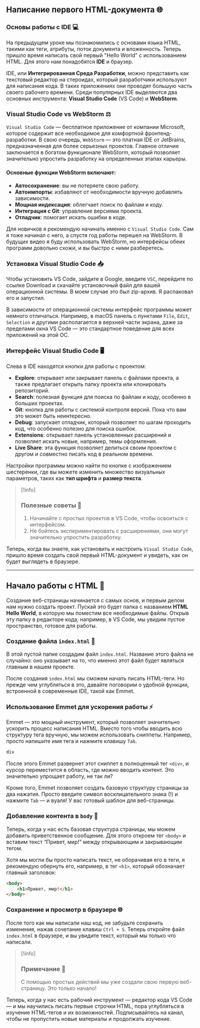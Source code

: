 ## Написание первого HTML-документа 🌐

### Основы работы с IDE 💻

На предыдущем уроке мы познакомились с основами языка HTML, такими как теги, атрибуты, поток документа и вложенность. Теперь пришло время написать свой первый "Hello World" с использованием HTML. Для этого нам понадобятся **IDE** и браузер.

IDE, или **Интегрированная Среда Разработки**, можно представить как текстовый редактор на стероидах, который разработчики используют для написания кода. В таких приложениях они проводят большую часть своего рабочего времени. Среди популярных IDE выделяются два основных инструмента: **Visual Studio Code** (VS Code) и **WebStorm**.

### Visual Studio Code vs WebStorm ⚖️

`Visual Studio Code` — бесплатное приложение от компании Microsoft, которое содержит все необходимое для комфортной фронтенд-разработки. В свою очередь, `WebStorm` — это платная IDE от JetBrains, предназначенная для более серьезных проектов. Главное отличие заключается в богатом функционале WebStorm, который позволяет значительно упростить разработку на определенных этапах карьеры. 

#### Основные функции WebStorm включают: 
- **Автосохранение**: вы не потеряете свою работу.
- **Автоимпорты**: избавляют от необходимости вручную добавлять зависимости.
- **Мощная индексация**: облегчает поиск по файлам и коду.
- **Интеграция с Git**: управление версиями проекта.
- **Отладчик**: помогает искать ошибки в коде.

Для новичков я рекомендую начинать именно с `Visual Studio Code`. Сам я тоже начинал с него, а спустя год работы перешел на WebStorm. В будущих видео я буду использовать WebStorm, но интерфейсы обеих программ довольно схожи, и вы быстро с ними разберетесь.

### Установка Visual Studio Code 📥

Чтобы установить VS Code, зайдите в Google, введите `VSC`, перейдите по ссылке Download и скачайте установочный файл для вашей операционной системы. В моем случае это был zip-архив. Я распаковал его и запустил.

В зависимости от операционной системы интерфейс программы может немного отличаться. Например, в macOS панель с пунктами `File`, `Edit`, `Selection` и другими располагается в верхней части экрана, даже за пределами окна VS Code — это стандартное поведение для всех приложений на этой ОС.

### Интерфейс Visual Studio Code 🖥️

Слева в IDE находятся кнопки для работы с проектом:
- **Explore**: открывает или закрывает панель с файлами проекта, а также предлагает открыть папку проекта или клонировать репозиторий.
- **Search**: полезная функция для поиска по файлам и коду, особенно в больших проектах.
- **Git**: кнопка для работы с системой контроля версий. Пока что вам это может быть неинтересно.
- **Debug**: запускает отладчик, который позволяет по шагам проходить код, что особенно полезно для поиска ошибок.
- **Extensions**: открывает панель установленных расширений и позволяет искать новые, например, темы оформления.
- **Live Share**: эта функция позволяет делиться своим проектом с другом и совместно писать код в реальном времени.

Настройки программы можно найти по кнопке с изображением шестеренки, где вы можете изменить множество визуальных параметров, таких как **тип шрифта** и **размер текста**.

>[!info]
>### Полезные советы 📝
>1. Начинайте с простых проектов в VS Code, чтобы освоиться с интерфейсом.
>2. Не бойтесь экспериментировать с расширениями, они могут значительно упростить разработку.

Теперь, когда вы знаете, как установить и настроить `Visual Studio Code`, пришло время создать свой первый HTML-документ и увидеть, как он будет выглядеть в браузере.

---

## Начало работы с HTML 📂

Создание веб-страницы начинается с самых основ, и первым делом нам нужно создать проект. Пускай это будет папка с названием **HTML Hello World**, в которую мы поместим все необходимые файлы. Открыв эту папку в редакторе кода, например, в VS Code, мы увидим пустое пространство, готовое для работы. 

### Создание файла `index.html` 📝

В этой пустой папке создадим файл `index.html`. Название этого файла не случайно: оно указывает на то, что именно этот файл будет являться главным в нашем проекте. 

После создания `index.html` мы сможем начать писать HTML-теги. Но прежде чем углубляться в это, давайте поговорим о удобной функции, встроенной в современные IDE, такой как Emmet.

### Использование Emmet для ускорения работы ⚡

Emmet — это мощный инструмент, который позволяет значительно ускорить процесс написания HTML. Вместо того чтобы вводить всю структуру тега вручную, мы можем использовать сниппеты. Например, просто напишите имя тега и нажмите клавишу `Tab`. 

```html
div
```

После этого Emmet развернет этот сниппет в полноценный тег `<div>`, и курсор переместится в область, где можно вводить контент. Это значительно упрощает работу, не так ли? 

Кроме того, Emmet позволяет создать базовую структуру страницы за два нажатия. Просто введите символ восклицательного знака (!) и нажмите `Tab` — и вуаля! У вас готовый шаблон для веб-страницы.

### Добавление контента в `body` 📄

Теперь, когда у нас есть базовая структура страницы, мы можем добавить приветственное сообщение. Для этого откроем тег `<body>` и вставим текст “Привет, мир!” между открывающим и закрывающим тегом. 

Хотя мы могли бы просто написать текст, не оборачивая его в теги, я рекомендую обернуть его, например, в тег `<h1>`, который обозначает главный заголовок:

```html
<body>
    <h1>Привет, мир!</h1>
</body>
```

### Сохранение и просмотр в браузере 🌐

После того как мы написали наш код, не забудьте сохранить изменения, нажав сочетание клавиш `Ctrl + S`. Теперь откройте файл `index.html` в браузере, и вы увидите текст, который мы только что написали. 

>[!info]
>### Примечание 📝
>С помощью простых действий мы уже создали свою первую веб-страницу. Это только начало!

Теперь, когда у нас есть рабочий инструмент — редактор кода VS Code — и мы научились писать первые строчки HTML, пора углубляться в изучение HTML-тегов и их возможностей. Подписывайтесь на канал, чтобы не пропустить новые материалы и продолжать изучение.
